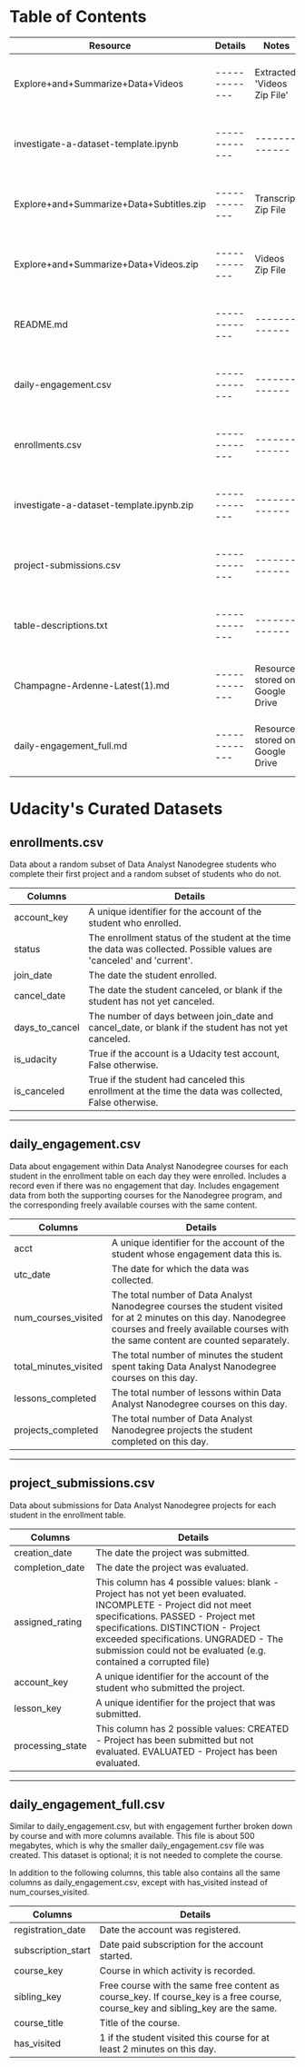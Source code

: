 # Table of Contents

Resource | Details | Notes  | Link
------------ | ------------- | ------------- | -------------
Explore+and+Summarize+Data+Videos | ------------- | Extracted 'Videos Zip File' | -------------
investigate-a-dataset-template.ipynb | ------------- | ------------- | -------------
Explore+and+Summarize+Data+Subtitles.zip | ------------- | Transcript Zip File | -------------
Explore+and+Summarize+Data+Videos.zip | ------------- | Videos Zip File | -------------
README.md | ------------- | ------------- | -------------
daily-engagement.csv | ------------- | ------------- | -------------
enrollments.csv | ------------- | ------------- | -------------
investigate-a-dataset-template.ipynb.zip | ------------- | ------------- | -------------
project-submissions.csv | ------------- | ------------- | -------------
table-descriptions.txt | ------------- | ------------- | -------------
Champagne-Ardenne-Latest(1).md | ------------- | Resource stored on Google Drive | -------------
daily-engagement_full.md | ------------- | Resource stored on Google Drive | -------------

# Udacity's Curated Datasets

## enrollments.csv

Data about a random subset of Data Analyst Nanodegree students who complete their first project and a random subset of students who do not.

Columns | Details
------------ | -------------
account_key | A unique identifier for the account of the student who enrolled.
status | The enrollment status of the student at the time the data was collected. Possible values are 'canceled' and 'current'.
join_date | The date the student enrolled.
cancel_date | The date the student canceled, or blank if the student has not yet canceled.
days_to_cancel | The number of days between join_date and cancel_date, or blank if the student has not yet canceled.
is_udacity | True if the account is a Udacity test account, False otherwise.
is_canceled | True if the student had canceled this enrollment at the time the data was collected, False otherwise.

-------------------------------------------------------------------------------
## daily_engagement.csv

Data about engagement within Data Analyst Nanodegree courses for each student in the enrollment table on each day they were enrolled. Includes a record even if there was no engagement that day. Includes engagement data from both the supporting courses for the Nanodegree program, and the corresponding freely available courses with the same content.

Columns | Details
------------ | -------------
acct | A unique identifier for the account of the student whose engagement data this is.
utc_date | The date for which the data was collected.
num_courses_visited | The total number of Data Analyst Nanodegree courses the student visited for at 2 minutes on this day. Nanodegree courses and freely available courses with the same content are counted separately.
total_minutes_visited | The total number of minutes the student spent taking Data Analyst Nanodegree courses on this day.
lessons_completed | The total number of lessons within Data Analyst Nanodegree courses on this day.
projects_completed | The total number of Data Analyst Nanodegree projects the student completed on this day.

-------------------------------------------------------------------------------
## project_submissions.csv

Data about submissions for Data Analyst Nanodegree projects for each student in the enrollment table.

Columns | Details
------------ | -------------
creation_date | The date the project was submitted.
completion_date | The date the project was evaluated.
assigned_rating | This column has 4 possible values: blank - Project has not yet been evaluated. INCOMPLETE - Project did not meet specifications. PASSED - Project met specifications. DISTINCTION - Project exceeded specifications. UNGRADED - The submission could not be evaluated (e.g. contained a corrupted file)
account_key | A unique identifier for the account of the student who submitted the project.
lesson_key | A unique identifier for the project that was submitted.
processing_state | This column has 2 possible values: CREATED - Project has been submitted but not evaluated. EVALUATED - Project has been evaluated.

-------------------------------------------------------------------------------
## daily_engagement_full.csv

Similar to daily_engagement.csv, but with engagement further broken down by course and with more columns available. This file is about 500 megabytes, which is why the smaller daily_engagement.csv file was created. This dataset is optional; it is not needed to complete the course. 

In addition to the following columns, this table also contains all the same columns as daily_engagement.csv, except with has_visited instead of num_courses_visited.

Columns | Details
------------ | -------------
registration_date | Date the account was registered.
subscription_start | Date paid subscription for the account started.
course_key | Course in which activity is recorded.
sibling_key | Free course with the same free content as course_key. If course_key is a free course, course_key and sibling_key are the same.
course_title | Title of the course.
has_visited | 1 if the student visited this course for at least 2 minutes on this day.
